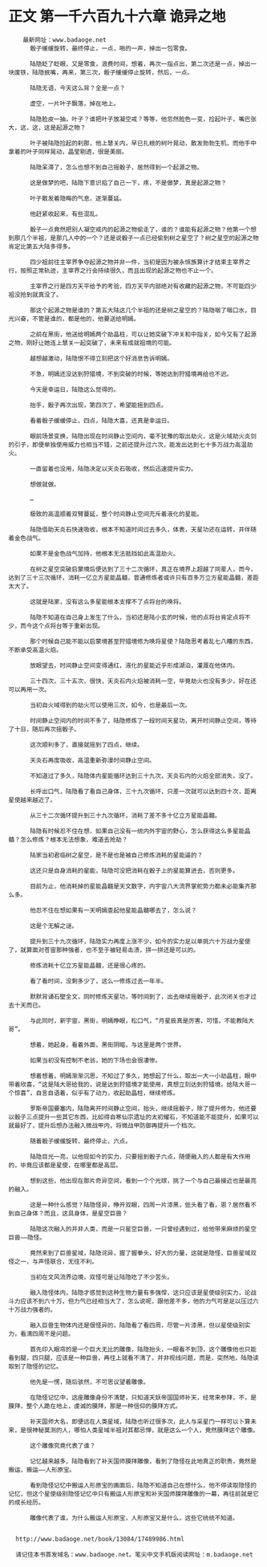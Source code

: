 # 正文 第一千六百九十六章 诡异之地
        最新网址：www.badaoge.net
          骰子缓缓旋转，最终停止，一点，啪的一声，掉出一包零食。
      
          陆隐眨了眨眼，又是零食，浪费时间，想着，再次一指点出，第二次还是一点，掉出一块废铁，陆隐抿嘴，再来，第三次，骰子缓缓停止旋转，然后，一点。
      
          陆隐无语，今天这么背？全是一点？
      
          虚空，一片叶子飘落，掉在地上。
      
          陆隐脸皮一抽，叶子？谁把叶子放凝空戒？等等，他忽然脸色一变，捡起叶子，嘴巴张大，这，这，这是起源之物？
      
          叶子被陆隐捡起的刹那，他上慧关内，早已扎根的树叶晃动，散发勃勃生机，而他手中拿着的叶子同样晃动，晶莹剔透，很是美丽。
      
          陆隐呆滞了，怎么也想不到自己摇骰子，居然得到一个起源之物。
      
          这是做梦的吧，陆隐下意识掐了自己一下，疼，不是做梦，真是起源之物？
      
          叶子散发着隐晦的气息，逐渐蔓延。
      
          他赶紧收起来，有些混乱。
      
          骰子一点竟然把别人凝空戒内的起源之物偷走了，谁的？谁能有起源之物？他第一个想到那几个半祖，是那几人中的一个？还是说骰子一点已经偷到树之星空了？树之星空的起源之物肯定比第五大陆多得多。
      
          四少祖前往主宰界争夺起源之物并非一件，当初是因为被永恒族算计才结束主宰界之行，按照正常轨迹，主宰界之行会持续很久，而且出现的起源之物也不止一个。
      
          主宰界之行是四方天平给予的考验，四方天平内部绝对有收藏的起源之物，不可能四少祖没抢到就真没了。
      
          那这个起源之物是谁的？第五大陆这几个半祖的还是树之星空的？陆隐咽了咽口水，目光兴奋，不管是谁的，都是他的，他要送给明嫣。
      
          之前在黑街，他送给明嫣两个劫晶柱，可以让她突破下冲关和中指关，如今又有了起源之物，刚好让她连上慧关一起突破了，未来有成就祖境的可能。
      
          越想越激动，陆隐恨不得立刻把这个好消息告诉明嫣。
      
          不急，明嫣还没达到狩猎境，不到突破的时候，等她达到狩猎境再给也不迟。
      
          今天是幸运日，陆隐这么觉得的。
      
          抬手，骰子再次出现，第四次了，希望能摇到四点。
      
          看着骰子缓缓停止，四点，陆隐大喜，还真是幸运日。
      
          眼前场景变换，陆隐出现在时间静止空间内，毫不犹豫的取出劫火，这是火域劫火炎剑的引子，即便单独使用威力也相当不错，之前还提升过六次，能发出达到七十多万战力高温劫火。
      
          一直留着也没用，陆隐决定以天炎石吸收，然后迅速提升实力。
      
          想做就做。
      
          …
      
          极致的高温顺着双臂蔓延，整个时间静止空间充斥着液化的星能。
      
          陆隐借助天炎石快速吸收，根本不知道时间过去多久，体表，天星功还在运转，并伴随着金色战气。
      
          如果不是金色战气加持，他根本无法抵挡如此高温劫火。
      
          在树之星空突破启蒙境后便达到了三十二次循环，真正在境界上超越了同辈人，而今，达到了三十三次循环，消耗一亿立方星能晶髓，普通修炼者或许只有百多万立方星能晶髓，差距太大了。
      
          这就是陆家，没有这么多星能根本支撑不了点将台的唤将。
      
          陆隐不知道在自己身上发生了什么，当初还是陆小玄的时候，他的点将台肯定点将不少，而今这个点将台等于重新出现。
      
          那个时候自己能不能以启蒙境甚至狩猎境修为唤将星使？陆隐思考着乱七八糟的东西，不断承受高温火焰。
      
          放眼望去，时间静止空间变得通红，液化的星能近乎形成湖泊，灌溉在他体内。
      
          三十四次，三十五次，很快，天炎石内火焰被消耗一空，毕竟劫火也没有多少，好在还可以再用一次。
      
          当初自火域得到的劫火可以使用三次，如今，也是最后一次。
      
          时间静止空间内的时间不多了，陆隐修炼了一段时间天星功，离开时间静止空间，等待了十日，随后再次摇骰子。
      
          这次顺利多了，直接就摇到了四点，继续。
      
          天炎石再度吸收，高温重新弥漫时间静止空间。
      
          不知道过了多久，陆隐体内星能循环达到三十九次，天炎石内的火焰全部消失，没了。
      
          长呼出口气，陆隐看了看自己身体，三十九次循环，只差一次就可以达到四十次，距离星使越来越近了。
      
          从三十二次循环提升到三十九次循环，消耗了差不多十亿立方星能晶髓。
      
          陆隐有时候忍不住在想，如果自己没有一统内外宇宙的野心，怎么获得这么多星能晶髓？怎么修炼？根本无法想象，难道去抢劫？
      
          陆家当初君临树之星空，是不是也是被自己修炼消耗的星能逼的？
      
          这还只是自身消耗的星能，陆隐可没把消耗在骰子上的星能算进去，否则更多。
      
          目前为止，他消耗掉的星能晶髓是天文数字，内宇宙八大流界掌舵势力都未必能集齐那么多。
      
          他忍不住在想如果有一天明嫣查起他星能晶髓哪去了，怎么说？
      
          这是个无解之谜。
      
          提升到三十九次循环，陆隐实力再度上涨不少，如今的实力足以单挑六十万战力星使了，就算面对苍宙那种强者，也不至于被轻易击溃，拼一拼还是可以的。
      
          修炼消耗十亿立方星能晶髓，还是很心疼的。
      
          看了看时间，没剩多少了，这么一修炼过去一年半。
      
          默默背诵石壁全文，同时修炼天星功，等时间到了，出去继续摇骰子，此次闭关也才过去十天而已。
      
          与此同时，新宇宙，黑街，明嫣睁眼，松口气，“月星辰真是厉害，可惜，不能教陆大哥”。
      
          想着，她起身，看着外面，黑街阴暗，与这里是两个世界。
      
          如果当初没有控制不老翁，她的下场也会很凄惨。
      
          想着想着，明嫣渐渐沉思，不知过了多久，她想起了什么，取出一大一小劫晶柱，眼中带着欣喜，“这是陆大哥给我的，说是达到狩猎境才能使用，真想立刻达到狩猎境，给陆大哥一个惊喜”，自言自语着，似乎有了动力，收起劫晶柱，继续修炼。
      
          罗斯帝国要塞内，陆隐离开时间静止空间，抬头，继续摇骰子，除了提升修为，他还要以骰子三点提升一些其它东西，比如得自寒仙宗遗址的太初耀石，不知道能不能提升，如果可以就最好了，提升后想办法融入微战甲内，将微战甲防御再提升一个档次。
      
          随着骰子缓缓旋转，最终停止，六点。
      
          陆隐目光一亮，以他现如今的实力，只要摇到骰子六点，随便融入的人都是有大作用的，毕竟应该都是星使，在哪里都是高层。
      
          想到这些，他出现在那片奇异空间，看到一个个光球，挑了一个与自己最接近也是最亮的融入。
      
          这是一种什么感觉？陆隐怪异，睁开双眼，四周一片漆黑，低头看了看，恩？居然看不到自己身体？而且，这具身体，是星空巨兽？
      
          陆隐这次融入的并非人类，而是一只星空巨兽，一只曾经遇到过，给他带来麻烦的星空巨兽——隐怪。
      
          竟然来到了巨兽星域，陆隐诧异，握了握拳头，好大的力量，这就是隐怪，巨兽星域双怪之一，与声怪联合，无往不利。
      
          当初在文风流界边境，双怪可是让陆隐吃了不少苦头。
      
          融入隐怪体内，陆隐才感觉到这种生物力量有多强悍，这只应该是星使级别实力，论战斗力应该不到六十万，但力气已经相当大了，怎么说呢，跟他差不多，他的力气可是足以压过六十万战力强者的。
      
          融入巨兽生物体内还是很怪异的，陆隐看了看四周，尽管一片漆黑，但以星使级别实力，看清四周不是问题。
      
          首先印入眼帘的是一个巨大无比的雕像，陆隐抬头，一眼看不到顶，这个雕像他也只能看到腿，四只腿，应该是一种巨兽，再往上就看不清了，并非视线问题，而是，突然地，陆隐读取到了隐怪的记忆。
      
          他先是一愣，随后骇然，不可思议望着雕像。
      
          在隐怪记忆中，这座雕像身份不清楚，只知道天妖帝国国师补天，经常来参拜，不，是膜拜，整个人跪在地上，虔诚的膜拜，那是一种信仰的膜拜方式。
      
          补天国师大名，即便远在人类星域，陆隐也听过很多次，此人与采星门一样可以卜算未来，是很神秘莫测的人，哪怕人类星域半祖对其都忌惮，就是这么一个人，竟然膜拜这个雕像。
      
          这个雕像究竟代表了谁？
      
          记忆越来越多，陆隐看到了补天国师膜拜雕像，看到了隐怪在此地真正的职责，竟然是搬运，搬运——人形原宝。
      
          看到隐怪记忆中搬运人形原宝的画面后，陆隐不知道自己在想什么，他不停读取隐怪的记忆，但这个星使级别隐怪记忆中只有搬运人形原宝和补天国师膜拜雕像的一幕，再往前就是它的成长经历。
      
          雕像代表了谁，为什么搬运人形原宝，人形原宝又是什么，这些它统统不知道。
      
      
      http://www.badaoge.net/book/13084/17489986.html
      
      请记住本书首发域名：www.badaoge.net。笔尖中文手机版阅读网址：m.badaoge.net